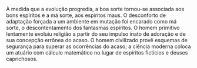 ﻿À medida que a evolução progredia, a boa sorte tornou-se associada aos bons espíritos e a má sorte, aos espíritos maus. O desconforto de adaptação forçada a um ambiente em mutação foi encarado como má sorte, o descontentamento dos fantasmas espíritos. O homem primitivo lentamente evoluiu religião a partir do seu impulso inato de adoração e de sua concepção errônea do acaso. O homem civilizado provê esquemas de segurança para superar as ocorrências do acaso; a ciência moderna coloca um atuário com cálculo matemático no lugar de espíritos fictícios e deuses caprichosos.